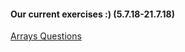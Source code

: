 #### Our current exercises :)  (5.7.18-21.7.18)

[Arrays Questions](https://www.hackerrank.com/interview/interview-preparation-kit/arrays/challenges)